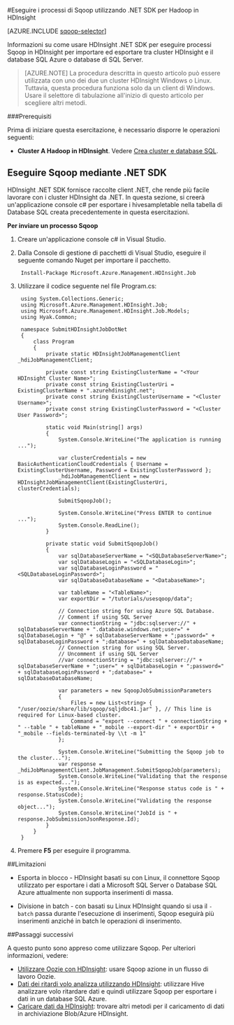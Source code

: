 <properties
    pageTitle="Usare Hadoop Sqoop in HDInsight | Microsoft Azure"
    description="Informazioni su come usare HDInsight .NET SDK per eseguire Sqoop importare ed esportare tra un cluster di Hadoop e un database SQL Azure."
    editor="cgronlun"
    manager="jhubbard"
    services="hdinsight"
    documentationCenter=""
    tags="azure-portal"
    authors="mumian"/>

<tags
    ms.service="hdinsight"
    ms.workload="big-data"
    ms.tgt_pltfrm="na"
    ms.devlang="na"
    ms.topic="article"
   ms.date="09/14/2016"
    ms.author="jgao"/>

#<a name="run-sqoop-jobs-using-net-sdk-for-hadoop-in-hdinsight"></a>Eseguire i processi di Sqoop utilizzando .NET SDK per Hadoop in HDInsight

[AZURE.INCLUDE [sqoop-selector](../../includes/hdinsight-selector-use-sqoop.md)]

Informazioni su come usare HDInsight .NET SDK per eseguire processi Sqoop in HDInsight per importare ed esportare tra cluster HDInsight e il database SQL Azure o database di SQL Server.

> [AZURE.NOTE] La procedura descritta in questo articolo può essere utilizzata con uno dei due un cluster HDInsight Windows o Linux. Tuttavia, questa procedura funziona solo da un client di Windows. Usare il selettore di tabulazione all'inizio di questo articolo per scegliere altri metodi.

###<a name="prerequisites"></a>Prerequisiti

Prima di iniziare questa esercitazione, è necessario disporre le operazioni seguenti:

- **Cluster A Hadoop in HDInsight**. Vedere [Crea cluster e database SQL](hdinsight-use-sqoop.md#create-cluster-and-sql-database).

## <a name="run-sqoop-using-net-sdk"></a>Eseguire Sqoop mediante .NET SDK

HDInsight .NET SDK fornisce raccolte client .NET, che rende più facile lavorare con i cluster HDInsight da .NET. In questa sezione, si creerà un'applicazione console c# per esportare i hivesampletable nella tabella di Database SQL creata precedentemente in questa esercitazioni.

**Per inviare un processo Sqoop**

1. Creare un'applicazione console c# in Visual Studio.
2. Dalla Console di gestione di pacchetti di Visual Studio, eseguire il seguente comando Nuget per importare il pacchetto.

        Install-Package Microsoft.Azure.Management.HDInsight.Job
        
3. Utilizzare il codice seguente nel file Program.cs:

        using System.Collections.Generic;
        using Microsoft.Azure.Management.HDInsight.Job;
        using Microsoft.Azure.Management.HDInsight.Job.Models;
        using Hyak.Common;
        
        namespace SubmitHDInsightJobDotNet
        {
            class Program
            {
                private static HDInsightJobManagementClient _hdiJobManagementClient;
        
                private const string ExistingClusterName = "<Your HDInsight Cluster Name>";
                private const string ExistingClusterUri = ExistingClusterName + ".azurehdinsight.net";
                private const string ExistingClusterUsername = "<Cluster Username>";
                private const string ExistingClusterPassword = "<Cluster User Password>";
        
                static void Main(string[] args)
                {
                    System.Console.WriteLine("The application is running ...");
        
                    var clusterCredentials = new BasicAuthenticationCloudCredentials { Username = ExistingClusterUsername, Password = ExistingClusterPassword };
                    _hdiJobManagementClient = new HDInsightJobManagementClient(ExistingClusterUri, clusterCredentials);
        
                    SubmitSqoopJob();
        
                    System.Console.WriteLine("Press ENTER to continue ...");
                    System.Console.ReadLine();
                }
        
                private static void SubmitSqoopJob()
                {
                    var sqlDatabaseServerName = "<SQLDatabaseServerName>";
                    var sqlDatabaseLogin = "<SQLDatabaseLogin>";
                    var sqlDatabaseLoginPassword = "<SQLDatabaseLoginPassword>";
                    var sqlDatabaseDatabaseName = "<DatabaseName>";
        
                    var tableName = "<TableName>";
                    var exportDir = "/tutorials/usesqoop/data";
        
                    // Connection string for using Azure SQL Database.
                    // Comment if using SQL Server
                    var connectionString = "jdbc:sqlserver://" + sqlDatabaseServerName + ".database.windows.net;user=" + sqlDatabaseLogin + "@" + sqlDatabaseServerName + ";password=" + sqlDatabaseLoginPassword + ";database=" + sqlDatabaseDatabaseName;
                    // Connection string for using SQL Server.
                    // Uncomment if using SQL Server
                    //var connectionString = "jdbc:sqlserver://" + sqlDatabaseServerName + ";user=" + sqlDatabaseLogin + ";password=" + sqlDatabaseLoginPassword + ";database=" + sqlDatabaseDatabaseName;
        
                    var parameters = new SqoopJobSubmissionParameters
                    {
                        Files = new List<string> { "/user/oozie/share/lib/sqoop/sqljdbc41.jar" }, // This line is required for Linux-based cluster.
                        Command = "export --connect " + connectionString + " --table " + tableName + "_mobile --export-dir " + exportDir + "_mobile --fields-terminated-by \\t -m 1"
                    };
        
                    System.Console.WriteLine("Submitting the Sqoop job to the cluster...");
                    var response = _hdiJobManagementClient.JobManagement.SubmitSqoopJob(parameters);
                    System.Console.WriteLine("Validating that the response is as expected...");
                    System.Console.WriteLine("Response status code is " + response.StatusCode);
                    System.Console.WriteLine("Validating the response object...");
                    System.Console.WriteLine("JobId is " + response.JobSubmissionJsonResponse.Id);
                }
            }
        }
        
4. Premere **F5** per eseguire il programma. 

##<a name="limitations"></a>Limitazioni

* Esporta in blocco - HDInsight basati su con Linux, il connettore Sqoop utilizzato per esportare i dati a Microsoft SQL Server o Database SQL Azure attualmente non supporta inserimenti di massa.

* Divisione in batch - con basati su Linux HDInsight quando si usa il `-batch` passa durante l'esecuzione di inserimenti, Sqoop eseguirà più inserimenti anziché in batch le operazioni di inserimento.

##<a name="next-steps"></a>Passaggi successivi

A questo punto sono appreso come utilizzare Sqoop. Per ulteriori informazioni, vedere:

- [Utilizzare Oozie con HDInsight](hdinsight-use-oozie.md): usare Sqoop azione in un flusso di lavoro Oozie.
- [Dati dei ritardi volo analizza utilizzando HDInsight](hdinsight-analyze-flight-delay-data.md): utilizzare Hive analizzare volo ritardare dati e quindi utilizzare Sqoop per esportare i dati in un database SQL Azure.
- [Caricare dati da HDInsight](hdinsight-upload-data.md): trovare altri metodi per il caricamento di dati in archiviazione Blob/Azure HDInsight.


